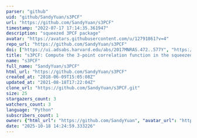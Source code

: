 ```yaml
---
parser: "github"
uid: "github/SandyYuan/s3PCF"
url: "https://github.com/SandyYuan/s3PCF"
timestamp: "2022-07-17 17:14:35.361947"
description: "squeezed 3PCF package"
avatar: "https://avatars.githubusercontent.com/u/12791861?v=4"
repo_url: "https://github.com/SandyYuan/s3PCF"
doi: ["https://ui.adsabs.harvard.edu/abs/2017MNRAS.472..577Y", "https://ui.adsabs.harvard.edu/abs/2020ascl.soft05009Y/abstract"]
title: "s3PCF: Compute the 3-point correlation function in the squeezed limit"
name: "s3PCF"
full_name: "SandyYuan/s3PCF"
html_url: "https://github.com/SandyYuan/s3PCF"
created_at: "2018-06-09T15:05:08Z"
updated_at: "2021-08-18T17:22:04Z"
clone_url: "https://github.com/SandyYuan/s3PCF.git"
size: 25
stargazers_count: 3
watchers_count: 3
language: "Python"
subscribers_count: 1
owner: {"html_url": "https://github.com/SandyYuan", "avatar_url": "https://avatars.githubusercontent.com/u/12791861?v=4", "login": "SandyYuan", "type": "User"}
date: "2025-10-18 14:24:59.333226"
---
```

